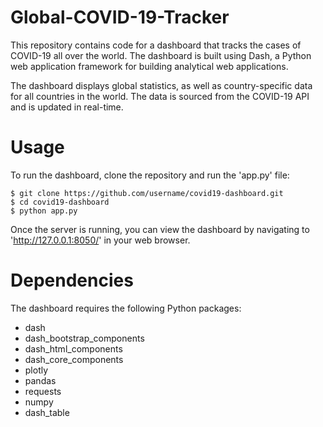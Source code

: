 # Global-COVID-19-Tracker
This repository contains code for a dashboard that tracks the cases of COVID-19 all over the world. The dashboard is built using Dash, a Python web application framework for building analytical web applications.

The dashboard displays global statistics, as well as country-specific data for all countries in the world. The data is sourced from the COVID-19 API and is updated in real-time.

# Usage
To run the dashboard, clone the repository and run the 'app.py' file:
```
$ git clone https://github.com/username/covid19-dashboard.git
$ cd covid19-dashboard
$ python app.py
```

Once the server is running, you can view the dashboard by navigating to 'http://127.0.0.1:8050/' in your web browser.

# Dependencies
The dashboard requires the following Python packages:

- dash
- dash_bootstrap_components
- dash_html_components
- dash_core_components
- plotly
- pandas
- requests
- numpy
- dash_table

